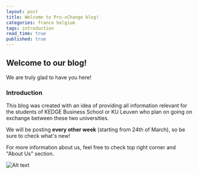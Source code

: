 ```yaml
---
layout: post
title: Welcome to Pro-xChange blog!
categories: france belgium
tags: introduction
read_time: true
published: true
---
```

## Welcome to our blog!

We are truly glad to have you here!

### Introduction

This blog was created with an idea of providing all information relevant for the students of KEDGE Business School or KU Leuven who plan on going on exchange between these two universities.

We will be posting **every other week** (starting from 24th of March), so be sure to check what's new!

For more information about us, feel free to check top right corner and "About Us" section.

![Alt text]({{site.baseurl}}/assets/images/welcome.jpg)
